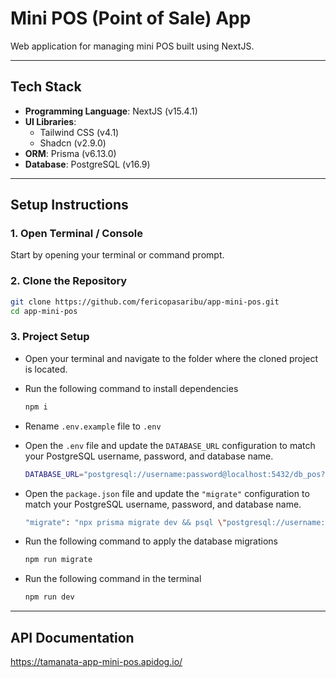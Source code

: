 # Mini POS (Point of Sale) App

Web application for managing mini POS built using NextJS.

---

## Tech Stack

- **Programming Language**:
  NextJS (v15.4.1)  
- **UI Libraries**:
  -  Tailwind CSS (v4.1)
  -  Shadcn (v2.9.0)  
- **ORM**: Prisma (v6.13.0) 
- **Database**: PostgreSQL (v16.9)

---

## Setup Instructions

### 1. Open Terminal / Console

Start by opening your terminal or command prompt.

### 2. Clone the Repository

   ```bash
   git clone https://github.com/fericopasaribu/app-mini-pos.git
   cd app-mini-pos
   ```

### 3. Project Setup

- Open your terminal and navigate to the folder where the cloned project is located.
  
- Run the following command to install dependencies
    ```bash
    npm i
    ```
- Rename ``` .env.example ``` file to ``` .env ``` 
    
- Open the ``` .env ``` file and update the ``` DATABASE_URL ``` configuration to match your PostgreSQL username, password, and database name.
    ```bash
    DATABASE_URL="postgresql://username:password@localhost:5432/db_pos?schema=public"
    ```
    
- Open the ``` package.json ``` file and update the ``` "migrate" ``` configuration to match your PostgreSQL username, password, and database name.
    ```bash
    "migrate": "npx prisma migrate dev && psql \"postgresql://username:password@localhost:5432/db_pos\" -f prisma/sql/create_views.sql"
    ```
    
- Run the following command to apply the database migrations
    ```bash
    npm run migrate
    ```
    
- Run the following command in the terminal
    ```bash
    npm run dev
    ```

---

## API Documentation

https://tamanata-app-mini-pos.apidog.io/
